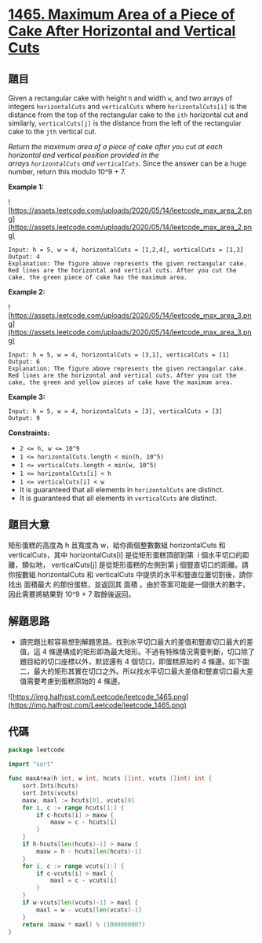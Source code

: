 # [1465. Maximum Area of a Piece of Cake After Horizontal and Vertical Cuts](https://leetcode.com/problems/maximum-area-of-a-piece-of-cake-after-horizontal-and-vertical-cuts/)


## 題目

Given a rectangular cake with height `h` and width `w`, and two arrays of integers `horizontalCuts` and `verticalCuts` where `horizontalCuts[i]` is the distance from the top of the rectangular cake to the `ith` horizontal cut and similarly, `verticalCuts[j]` is the distance from the left of the rectangular cake to the `jth` vertical cut.

*Return the maximum area of a piece of cake after you cut at each horizontal and vertical position provided in the arrays `horizontalCuts` and `verticalCuts`.* Since the answer can be a huge number, return this modulo 10^9 + 7.

**Example 1:**

![https://assets.leetcode.com/uploads/2020/05/14/leetcode_max_area_2.png](https://assets.leetcode.com/uploads/2020/05/14/leetcode_max_area_2.png)

```
Input: h = 5, w = 4, horizontalCuts = [1,2,4], verticalCuts = [1,3]
Output: 4
Explanation: The figure above represents the given rectangular cake. Red lines are the horizontal and vertical cuts. After you cut the cake, the green piece of cake has the maximum area.

```

**Example 2:**

![https://assets.leetcode.com/uploads/2020/05/14/leetcode_max_area_3.png](https://assets.leetcode.com/uploads/2020/05/14/leetcode_max_area_3.png)

```
Input: h = 5, w = 4, horizontalCuts = [3,1], verticalCuts = [1]
Output: 6
Explanation: The figure above represents the given rectangular cake. Red lines are the horizontal and vertical cuts. After you cut the cake, the green and yellow pieces of cake have the maximum area.

```

**Example 3:**

```
Input: h = 5, w = 4, horizontalCuts = [3], verticalCuts = [3]
Output: 9

```

**Constraints:**

- `2 <= h, w <= 10^9`
- `1 <= horizontalCuts.length < min(h, 10^5)`
- `1 <= verticalCuts.length < min(w, 10^5)`
- `1 <= horizontalCuts[i] < h`
- `1 <= verticalCuts[i] < w`
- It is guaranteed that all elements in `horizontalCuts` are distinct.
- It is guaranteed that all elements in `verticalCuts` are distinct.

## 題目大意

矩形蛋糕的高度為 h 且寬度為 w，給你兩個整數數組 horizontalCuts 和 verticalCuts，其中 horizontalCuts[i] 是從矩形蛋糕頂部到第  i 個水平切口的距離，類似地， verticalCuts[j] 是從矩形蛋糕的左側到第 j 個豎直切口的距離。請你按數組 horizontalCuts 和 verticalCuts 中提供的水平和豎直位置切割後，請你找出 面積最大 的那份蛋糕，並返回其 面積 。由於答案可能是一個很大的數字，因此需要將結果對 10^9 + 7 取餘後返回。

## 解題思路

- 讀完題比較容易想到解題思路。找到水平切口最大的差值和豎直切口最大的差值，這 4 條邊構成的矩形即為最大矩形。不過有特殊情況需要判斷，切口除了題目給的切口座標以外，默認還有 4 個切口，即蛋糕原始的 4 條邊。如下圖二，最大的矩形其實在切口之外。所以找水平切口最大差值和豎直切口最大差值需要考慮到蛋糕原始的 4 條邊。

![https://img.halfrost.com/Leetcode/leetcode_1465.png](https://img.halfrost.com/Leetcode/leetcode_1465.png)

## 代碼

```go
package leetcode

import "sort"

func maxArea(h int, w int, hcuts []int, vcuts []int) int {
	sort.Ints(hcuts)
	sort.Ints(vcuts)
	maxw, maxl := hcuts[0], vcuts[0]
	for i, c := range hcuts[1:] {
		if c-hcuts[i] > maxw {
			maxw = c - hcuts[i]
		}
	}
	if h-hcuts[len(hcuts)-1] > maxw {
		maxw = h - hcuts[len(hcuts)-1]
	}
	for i, c := range vcuts[1:] {
		if c-vcuts[i] > maxl {
			maxl = c - vcuts[i]
		}
	}
	if w-vcuts[len(vcuts)-1] > maxl {
		maxl = w - vcuts[len(vcuts)-1]
	}
	return (maxw * maxl) % (1000000007)
}
```